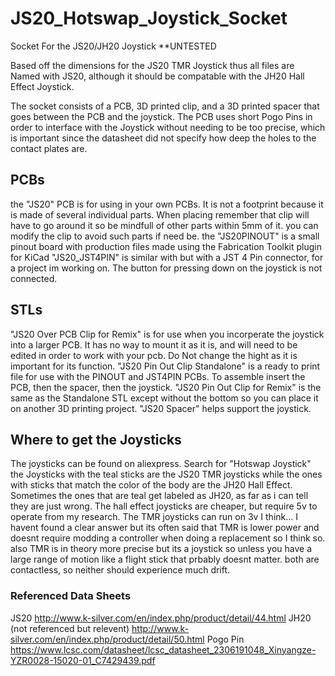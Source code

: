 # JS20_Hotswap_Joystick_Socket
Socket For the JS20/JH20 Joystick **UNTESTED

Based off the dimensions for the JS20 TMR Joystick thus all files are Named with JS20, although it should be compatable with the JH20 Hall Effect Joystick.

The socket consists of a PCB, 3D printed clip, and a 3D printed spacer that goes between the PCB and the joystick. The PCB uses short Pogo Pins in order to interface with the Joystick without needing to be too precise, which is important since the datasheet did not specify how deep the holes to the contact plates are.

## PCBs
the "JS20" PCB is for using in your own PCBs. It is not a footprint because it is made of several individual parts. When placing remember that clip will have to go around it so be mindfull of other parts within 5mm of it. you can modify the clip to avoid such parts if need be.
the "JS20PINOUT" is a small pinout board with production files made using the Fabrication Toolkit plugin for KiCad
"JS20_JST4PIN" is similar with but with a JST 4 Pin connector, for a project im working on. The button for pressing down on the joystick is not connected.

## STLs
"JS20 Over PCB Clip for Remix" is for use when you incorperate the joystick into a larger PCB. It has no way to mount it as it is, and will need to be edited in order to work with your pcb. Do Not change the hight as it is important for its function.
"JS20 Pin Out Clip Standalone" is a ready to print file for use with the PINOUT and JST4PIN PCBs. To assemble insert the PCB, then the spacer, then the joystick.
"JS20 Pin Out Clip for Remix" is the same as the Standalone STL except without the bottom so you can place it on another 3D printing project.
"JS20 Spacer" helps support the joystick.

## Where to get the Joysticks
The joysticks can be found on aliexpress. Search for "Hotswap Joystick" the Joysticks with the teal sticks are the JS20 TMR joysticks while the ones with sticks that match the color of the body are the JH20 Hall Effect. Sometimes the ones that are teal get labeled as JH20, as far as i can tell they are just wrong. The hall effect joysticks are cheaper, but require 5v to operate from my research. The TMR joysticks can run on 3v I think... I havent found a clear answer but its often said that TMR is lower power and doesnt require modding a controller when doing a replacement so I think so. also TMR is in theory more precise but its a joystick so unless you have a large range of motion like a flight stick that prbably doesnt matter. both are contactless, so neither should experience much drift.

### Referenced Data Sheets
 JS20 http://www.k-silver.com/en/index.php/product/detail/44.html
 JH20 (not referenced but relevent) http://www.k-silver.com/en/index.php/product/detail/50.html
 Pogo Pin https://www.lcsc.com/datasheet/lcsc_datasheet_2306191048_Xinyangze-YZR0028-15020-01_C7429439.pdf
